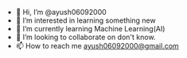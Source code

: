 - 👋 Hi, I’m @ayush06092000
- 👀 I’m interested in learning something new
- 🌱 I’m currently learning Machine Learning(AI)
- 💞️ I’m looking to collaborate on don't know.
- 📫 How to reach me ayush06092000@gmail.com

<!---
ayush06092000/ayush06092000 is a ✨ special ✨ repository because its `README.md` (this file) appears on your GitHub profile.
You can click the Preview link to take a look at your changes.
--->
